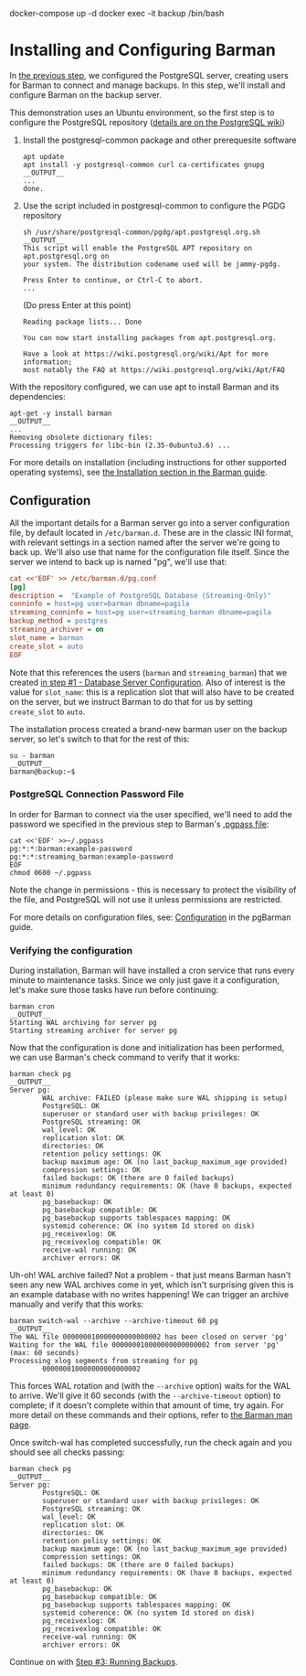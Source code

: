 docker-compose up -d
docker exec -it backup /bin/bash

# Installing and Configuring Barman

In [the previous step](step01-db-setup), we configured the PostgreSQL server, creating users for Barman to connect and manage backups. In this step, we'll install and configure Barman on the backup server.

This demonstration uses an Ubuntu environment, so the first step is to configure the PostgreSQL repository ([details are on the PostgreSQL wiki](https://wiki.postgresql.org/wiki/Apt))

1. Install the postgresql-common package and other prerequesite software

    ```shell
    apt update
    apt install -y postgresql-common curl ca-certificates gnupg
    __OUTPUT__
    ...
    done.
    ```
2. Use the script included in postgresql-common to configure the PGDG repository

    ```shell
    sh /usr/share/postgresql-common/pgdg/apt.postgresql.org.sh 
    __OUTPUT__
    This script will enable the PostgreSQL APT repository on apt.postgresql.org on
    your system. The distribution codename used will be jammy-pgdg.

    Press Enter to continue, or Ctrl-C to abort.
    ...
    ```

   (Do press Enter at this point)

   ```output
   Reading package lists... Done

   You can now start installing packages from apt.postgresql.org.

   Have a look at https://wiki.postgresql.org/wiki/Apt for more information;
   most notably the FAQ at https://wiki.postgresql.org/wiki/Apt/FAQ
   ```


With the repository configured, we can use apt to install Barman and its dependencies:

```shell
apt-get -y install barman
__OUTPUT__
...
Removing obsolete dictionary files:
Processing triggers for libc-bin (2.35-0ubuntu3.6) ...
```

For more details on installation (including instructions for other supported operating systems), see [the Installation section in the Barman guide](http://docs.pgbarman.org/release/3.9.0/#installation).

## Configuration

All the important details for a Barman server go into a server configuration file, by default located in `/etc/barman.d`. These are in the classic INI format, with relevant settings in a section named after the server we're going to back up. We'll also use that name for the configuration file itself. Since the server we intend to back up is named "pg", we'll use that:

```ini
cat <<'EOF' >> /etc/barman.d/pg.conf
[pg]
description =  "Example of PostgreSQL Database (Streaming-Only)"
conninfo = host=pg user=barman dbname=pagila
streaming_conninfo = host=pg user=streaming_barman dbname=pagila
backup_method = postgres
streaming_archiver = on
slot_name = barman
create_slot = auto
EOF
```

Note that this references the users (`barman` and `streaming_barman`) that we created [in step #1 - Database Server Configuration](step01-db-setup/). Also of interest is the value for `slot_name`: this is a replication slot that will also have to be created on the server, but we instruct Barman to do that for us by setting `create_slot` to `auto`.

The installation process created a brand-new barman user on the backup server, so let's switch to that for the rest of this:

```shell
su - barman
__OUTPUT__
barman@backup:~$
```

### PostgreSQL Connection Password File

In order for Barman to connect via the user specified, we'll need to add the password we specified in the previous step to Barman's [.pgpass file](https://www.postgresql.org/docs/current/libpq-pgpass.html):

```shell
cat <<'EOF' >>~/.pgpass
pg:*:*:barman:example-password
pg:*:*:streaming_barman:example-password
EOF
chmod 0600 ~/.pgpass
```

Note the change in permissions - this is necessary to protect the visibility of the file, and PostgreSQL will not use it unless permissions are restricted.

For more details on configuration files, see: [Configuration](http://docs.pgbarman.org/release/3.9.0/#configuration) in the pgBarman guide.

### Verifying the configuration

During installation, Barman will have installed a cron service that runs every minute to maintenance tasks. Since we only just gave it a configuration, let's make sure those tasks have run before continuing: 

```shell
barman cron
__OUTPUT__
Starting WAL archiving for server pg
Starting streaming archiver for server pg
```

Now that the configuration is done and initialization has been performed, we can use Barman's check command to verify that it works:

```shell
barman check pg
__OUTPUT__
Server pg:
        WAL archive: FAILED (please make sure WAL shipping is setup)
        PostgreSQL: OK
        superuser or standard user with backup privileges: OK
        PostgreSQL streaming: OK
        wal_level: OK
        replication slot: OK
        directories: OK
        retention policy settings: OK
        backup maximum age: OK (no last_backup_maximum_age provided)
        compression settings: OK
        failed backups: OK (there are 0 failed backups)
        minimum redundancy requirements: OK (have 0 backups, expected at least 0)
        pg_basebackup: OK
        pg_basebackup compatible: OK
        pg_basebackup supports tablespaces mapping: OK
        systemid coherence: OK (no system Id stored on disk)
        pg_receivexlog: OK
        pg_receivexlog compatible: OK
        receive-wal running: OK
        archiver errors: OK
```

Uh-oh! WAL archive failed? Not a problem - that just means Barman hasn't seen any new WAL archives come in yet, which isn't surprising given this is an example 
database with no writes happening! We can trigger an archive manually and verify that this works:

```shell
barman switch-wal --archive --archive-timeout 60 pg
__OUTPUT__
The WAL file 000000010000000000000002 has been closed on server 'pg'
Waiting for the WAL file 000000010000000000000002 from server 'pg' (max: 60 seconds)
Processing xlog segments from streaming for pg
        000000010000000000000002
```
This forces WAL rotation and (with the `--archive` option) waits for the WAL to arrive. We'll give it 60 seconds (with the `--archive-timeout` option) to complete; 
if it doesn't complete within that amount of time, try again. For more detail on these commands and their options, refer to [the Barman man page](https://docs.pgbarman.org/release/3.9.0/barman.1.html#commands).

Once switch-wal has completed successfully, run the check again and you should see all checks passing:

```shell
barman check pg
__OUTPUT__
Server pg:
        PostgreSQL: OK
        superuser or standard user with backup privileges: OK
        PostgreSQL streaming: OK
        wal_level: OK
        replication slot: OK
        directories: OK
        retention policy settings: OK
        backup maximum age: OK (no last_backup_maximum_age provided)
        compression settings: OK
        failed backups: OK (there are 0 failed backups)
        minimum redundancy requirements: OK (have 0 backups, expected at least 0)
        pg_basebackup: OK
        pg_basebackup compatible: OK
        pg_basebackup supports tablespaces mapping: OK
        systemid coherence: OK (no system Id stored on disk)
        pg_receivexlog: OK
        pg_receivexlog compatible: OK
        receive-wal running: OK
        archiver errors: OK
```


Continue on with [Step #3: Running Backups](../step03-backup/README.md).
